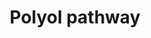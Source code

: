 ---
annotations:
- type: Pathway Ontology
  value: glucose utilization pathway
- type: Pathway Ontology
  value: glucose oxidation pathway
- type: Disease Ontology
  value: diabetes mellitus
- type: Pathway Ontology
  value: kidney disease pathway
authors:
- MaintBot
- Mkutmon
- Eweitz
description: When glucose is unused, it is metabolized via the polyol pathway. This
  pathway consists of two main enzymatic steps. First, glucose is reduced to sorbitol
  by aldose reductase. In this step, NADPH is oxidized to NADP+. The next step is
  the oxidation of sorbitol to D-fructose by sorbitol dehydrogenase. Fructose can
  then be phosphorylated by fructokinase and subsequently be metabolized via dihydroxyacetone
  phosphate or glyceraldehyde to D-glyceraldehyde 3-phosphate, which can be used as
  a substrate in the process of glycolysis. The sorbitol pathway plays a role in diabetic
  renal complications because aldose reductase metabolizes the excess of glucose to
  toxic metabolites that induce hyperfiltration and glomerular dysfunction.
last-edited: 2021-05-21
organisms:
- Bos taurus
redirect_from:
- /index.php/Pathway:WP1054
- /instance/WP1054
schema-jsonld:
- '@context': https://schema.org/
  '@id': https://wikipathways.github.io/pathways/WP1054.html
  '@type': Dataset
  creator:
    '@type': Organization
    name: WikiPathways
  description: When glucose is unused, it is metabolized via the polyol pathway. This
    pathway consists of two main enzymatic steps. First, glucose is reduced to sorbitol
    by aldose reductase. In this step, NADPH is oxidized to NADP+. The next step is
    the oxidation of sorbitol to D-fructose by sorbitol dehydrogenase. Fructose can
    then be phosphorylated by fructokinase and subsequently be metabolized via dihydroxyacetone
    phosphate or glyceraldehyde to D-glyceraldehyde 3-phosphate, which can be used
    as a substrate in the process of glycolysis. The sorbitol pathway plays a role
    in diabetic renal complications because aldose reductase metabolizes the excess
    of glucose to toxic metabolites that induce hyperfiltration and glomerular dysfunction.
  keywords:
  - D-Glyceraldehyde 3-phosphate
  - Glyceraldehyde
  - D-Glucose
  - Sorbitol
  - D-Fructose
  - ALDOB
  - Dihydroxyacetone phosphate
  - Glycolysis
  - SORD
  - Fructose 1-phosphate
  - ALR2
  - KHK
  license: CC0
  name: Polyol pathway
seo: CreativeWork
title: Polyol pathway
wpid: WP1054
---